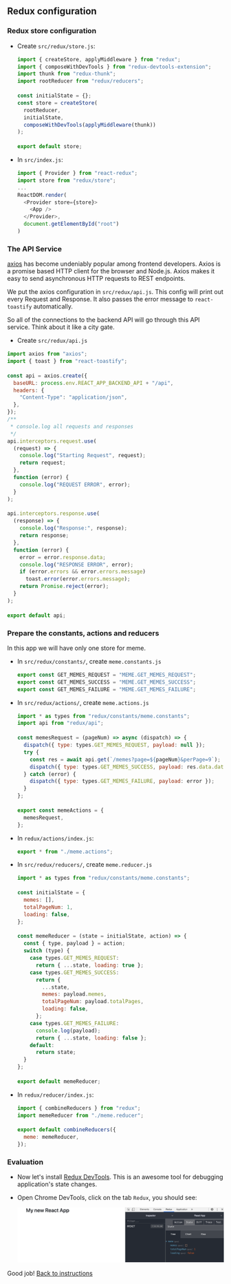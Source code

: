 ## Redux configuration

### Redux store configuration

- Create `src/redux/store.js`:
  ```javascript
  import { createStore, applyMiddleware } from "redux";
  import { composeWithDevTools } from "redux-devtools-extension";
  import thunk from "redux-thunk";
  import rootReducer from "redux/reducers";

  const initialState = {};
  const store = createStore(
    rootReducer,
    initialState,
    composeWithDevTools(applyMiddleware(thunk))
  );

  export default store;
  ```

- In `src/index.js`:
  ```javascript
  import { Provider } from "react-redux";
  import store from "redux/store";
  ...
  ReactDOM.render(
    <Provider store={store}>
      <App />
    </Provider>,
    document.getElementById("root")
  )
  ```

### The API Service

[axios](https://github.com/axios/axios#request-config) has become undeniably popular among frontend developers. Axios is a promise based HTTP client for the browser and Node.js. Axios makes it easy to send asynchronous HTTP requests to REST endpoints.

We put the axios configuration in `src/redux/api.js`. This config will print out every Request and Response. It also passes the error message to `react-toastify` automatically.

So all of the connections to the backend API will go through this API service. Think about it like a city gate. 

- Create `src/redux/api.js`

```javascript
import axios from "axios";
import { toast } from "react-toastify";

const api = axios.create({
  baseURL: process.env.REACT_APP_BACKEND_API + "/api",
  headers: {
    "Content-Type": "application/json",
  },
});
/**
 * console.log all requests and responses
 */
api.interceptors.request.use(
  (request) => {
    console.log("Starting Request", request);
    return request;
  },
  function (error) {
    console.log("REQUEST ERROR", error);
  }
);

api.interceptors.response.use(
  (response) => {
    console.log("Response:", response);
    return response;
  },
  function (error) {
    error = error.response.data;
    console.log("RESPONSE ERROR", error);
    if (error.errors && error.errors.message)
      toast.error(error.errors.message);
    return Promise.reject(error);
  }
);

export default api;
```

### Prepare the constants, actions and reducers

In this app we will have only one store for meme.

- In `src/redux/constants/`, create `meme.constants.js`
  ```javascript
  export const GET_MEMES_REQUEST = "MEME.GET_MEMES_REQUEST";
  export const GET_MEMES_SUCCESS = "MEME.GET_MEMES_SUCCESS";
  export const GET_MEMES_FAILURE = "MEME.GET_MEMES_FAILURE";
  ```

- In `src/redux/actions/`, create `meme.actions.js`
  ```javascript
  import * as types from "redux/constants/meme.constants";
  import api from "redux/api";

  const memesRequest = (pageNum) => async (dispatch) => {
    dispatch({ type: types.GET_MEMES_REQUEST, payload: null });
    try {
      const res = await api.get(`/memes?page=${pageNum}&perPage=9`);
      dispatch({ type: types.GET_MEMES_SUCCESS, payload: res.data.data });
    } catch (error) {
      dispatch({ type: types.GET_MEMES_FAILURE, payload: error });
    }
  };

  export const memeActions = {
    memesRequest,
  };
  ```

- In `redux/actions/index.js`:
  ```javascript
  export * from "./meme.actions";
  ```

- In `src/redux/reducers/`, create `meme.reducer.js`
  ```javascript
  import * as types from "redux/constants/meme.constants";

  const initialState = {
    memes: [],
    totalPageNum: 1,
    loading: false,
  };

  const memeReducer = (state = initialState, action) => {
    const { type, payload } = action;
    switch (type) {
      case types.GET_MEMES_REQUEST:
        return { ...state, loading: true };
      case types.GET_MEMES_SUCCESS:
        return {
          ...state,
          memes: payload.memes,
          totalPageNum: payload.totalPages,
          loading: false,
        };
      case types.GET_MEMES_FAILURE:
        console.log(payload);
        return { ...state, loading: false };
      default:
        return state;
    }
  };

  export default memeReducer;
  ```

- In `redux/reducer/index.js`:
  ```javascript
  import { combineReducers } from "redux";
  import memeReducer from "./meme.reducer";

  export default combineReducers({
    meme: memeReducer,
  });
  ```

### Evaluation

- Now let's install [Redux DevTools](https://chrome.google.com/webstore/detail/redux-devtools/lmhkpmbekcpmknklioeibfkpmmfibljd?hl=en). This is an awesome tool for debugging application's state changes.

- Open Chrome DevTools, click on the tab `Redux`, you should see:

  ![](./images/200_redux_cfg.png)

Good job! [Back to instructions](/README.md)